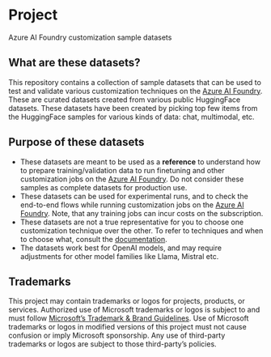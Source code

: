 # Project

Azure AI Foundry customization sample datasets

## What are these datasets?

This repository contains a collection of sample datasets that can be used to test and validate various customization techniques on the [Azure AI Foundry](http://ai.azure.com/). These are curated datasets created from various public HuggingFace datasets. These datasets have been created by picking top few items from the HuggingFace samples for various kinds of data: chat, multimodal, etc.

## Purpose of these datasets

- These datasets are meant to be used as a **reference** to understand how to prepare training/validation data to run finetuning and other customization jobs on the [Azure AI Foundry](http://ai.azure.com/). Do not consider these samples as complete datasets for production use.
- These datasets can be used for experimental runs, and to check the end-to-end flows while running customization jobs on the [Azure AI Foundry](http://ai.azure.com/). Note, that any training jobs can incur costs on the subscription.
- These datasets are not a true representative for you to choose one customization technique over the other. To refer to techniques and when to choose what, consult the [documentation](https://learn.microsoft.com/en-us/azure/ai-foundry/).
- The datasets work best for OpenAI models, and may require adjustments for other model families like Llama, Mistral etc.

## Trademarks

This project may contain trademarks or logos for projects, products, or services. Authorized use of Microsoft trademarks or logos is subject to and must follow [Microsoft’s Trademark & Brand Guidelines](https://www.microsoft.com/en-us/legal/intellectualproperty/trademarks/usage/general). Use of Microsoft trademarks or logos in modified versions of this project must not cause confusion or imply Microsoft sponsorship. Any use of third-party trademarks or logos are subject to those third-party’s policies.
